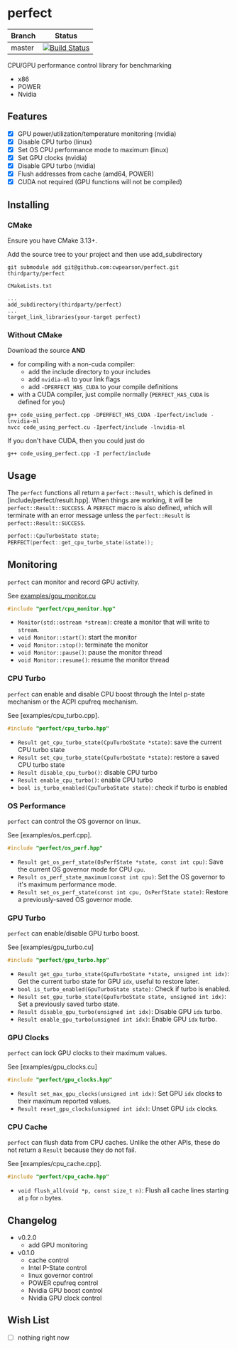 # perfect

| Branch | Status |
|-|-|
| master |[![Build Status](https://img.shields.io/endpoint.svg?url=https%3A%2F%2Factions-badge.atrox.dev%2Fcwpearson%2Fperfect%2Fbadge%3Fref%3Dmaster&style=flat)](https://actions-badge.atrox.dev/cwpearson/perfect/goto?ref=master)|

CPU/GPU performance control library for benchmarking
* x86
* POWER
* Nvidia

## Features

- [x] GPU power/utilization/temperature monitoring (nvidia)
- [x] Disable CPU turbo (linux)
- [x] Set OS CPU performance mode to maximum (linux)
- [x] Set GPU clocks (nvidia)
- [x] Disable GPU turbo (nvidia)
- [x] Flush addresses from cache (amd64, POWER)
- [x] CUDA not required (GPU functions will not be compiled)

## Installing

### CMake 

Ensure you have CMake 3.13+.

Add the source tree to your project and then use add_subdirectory

```
git submodule add git@github.com:cwpearson/perfect.git thirdparty/perfect
```

`CMakeLists.txt`
```
...
add_subdirectory(thirdparty/perfect)
...
target_link_libraries(your-target perfect)
```

### Without CMake 
Download the source **AND**
* for compiling with a non-cuda compiler:
    * add the include directory to your includes
    * add `nvidia-ml` to your link flags
    * add `-DPERFECT_HAS_CUDA` to your compile definitions
* with a CUDA compiler, just compile normally (`PERFECT_HAS_CUDA` is defined for you)

```
g++ code_using_perfect.cpp -DPERFECT_HAS_CUDA -Iperfect/include -lnvidia-ml 
nvcc code_using_perfect.cu -Iperfect/include -lnvidia-ml
```

If you don't have CUDA, then you could just do
```
g++ code_using_perfect.cpp -I perfect/include
```

## Usage

The `perfect` functions all return a `perfect::Result`, which is defined in [include/perfect/result.hpp].
When things are working, it will be `perfect::Result::SUCCESS`.
A `PERFECT` macro is also defined, which will terminate with an error message unless the `perfect::Result` is `perfect::Result::SUCCESS`.

```c++
perfect::CpuTurboState state;
PERFECT(perfect::get_cpu_turbo_state(&state));
```

## Monitoring

`perfect` can monitor and record GPU activity.

See [examples/gpu_monitor.cu](examples/gpu_monitor.cu)

```c++
#include "perfect/cpu_monitor.hpp"
```

* `Monitor(std::ostream *stream)`: create a monitor that will write to `stream`.
* `void Monitor::start()`: start the monitor
* `void Monitor::stop()`: terminate the monitor
* `void Monitor::pause()`: pause the monitor thread
* `void Monitor::resume()`: resume the monitor thread

### CPU Turbo

`perfect` can enable and disable CPU boost through the Intel p-state mechanism or the ACPI cpufreq mechanism.

See [examples/cpu_turbo.cpp].


```c++
#include "perfect/cpu_turbo.hpp"
```

* `Result get_cpu_turbo_state(CpuTurboState *state)`: save the current CPU turbo state
* `Result set_cpu_turbo_state(CpuTurboState *state)`: restore a saved CPU turbo state
* `Result disable_cpu_turbo()`: disable CPU turbo
* `Result enable_cpu_turbo()`: enable CPU turbo
* `bool is_turbo_enabled(CpuTurboState state)`: check if turbo is enabled

### OS Performance

`perfect` can control the OS governor on linux.

See [examples/os_perf.cpp].

```c++
#include "perfect/os_perf.hpp"
```

* `Result get_os_perf_state(OsPerfState *state, const int cpu)`: Save the current OS governor mode for CPU `cpu`.
* `Result os_perf_state_maximum(const int cpu)`: Set the OS governor to it's maximum performance mode.
* `Result set_os_perf_state(const int cpu, OsPerfState state)`: Restore a previously-saved OS governor mode.

### GPU Turbo

`perfect` can enable/disable GPU turbo boost.

See [examples/gpu_turbo.cu]

```c++
#include "perfect/gpu_turbo.hpp"
```

* `Result get_gpu_turbo_state(GpuTurboState *state, unsigned int idx)`: Get the current turbo state for GPU `idx`, useful to restore later.
* `bool is_turbo_enabled(GpuTurboState state)`: Check if turbo is enabled.
* `Result set_gpu_turbo_state(GpuTurboState state, unsigned int idx)`: Set a previously saved turbo state.
* `Result disable_gpu_turbo(unsigned int idx)`: Disable GPU `idx` turbo.
* `Result enable_gpu_turbo(unsigned int idx)`: Enable GPU `idx` turbo.

### GPU Clocks

`perfect` can lock GPU clocks to their maximum values.

See [examples/gpu_clocks.cu]

```c++
#include "perfect/gpu_clocks.hpp"
```

* `Result set_max_gpu_clocks(unsigned int idx)`: Set GPU `idx` clocks to their maximum reported values.
* `Result reset_gpu_clocks(unsigned int idx)`: Unset GPU `idx` clocks.

### CPU Cache

`perfect` can flush data from CPU caches. Unlike the other APIs, these do not return a `Result` because they do not fail.

See [examples/cpu_cache.cpp].

```c++
#include "perfect/cpu_cache.hpp"
```

* `void flush_all(void *p, const size_t n)`: Flush all cache lines starting at `p` for `n` bytes.

## Changelog

* v0.2.0
    * add GPU monitoring
* v0.1.0
    * cache control
    * Intel P-State control
    * linux governor control
    * POWER cpufreq control
    * Nvidia GPU boost control
    * Nvidia GPU clock control

## Wish List

- [ ] nothing right now